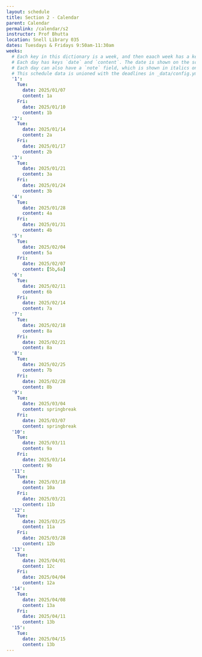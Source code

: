 ```yaml
---
layout: schedule
title: Section 2 - Calendar
parent: Calendar
permalink: /calendar/s2
instructor: Prof Bhutta
location: Snell Library 035
dates: Tuesdays & Fridays 9:50am-11:30am
weeks:
  # Each key in this dictionary is a week, and then eaach week has a key in [Mon, Tue, Wed, Thu, Fri].
  # Each day has keys `date` and `content`. The date is shown on the schedule, and `content` is a key into the yml file in _data/modules.yml. `content` may be an array.
  # Each day can also have a `note` field, which is shown in italics on the calendar.
  # This schedule data is unioned with the deadlines in _data/config.yml
  '1':
    Tue:
      date: 2025/01/07
      content: 1a
    Fri:
      date: 2025/01/10
      content: 1b
  '2':
    Tue:
      date: 2025/01/14
      content: 2a
    Fri:
      date: 2025/01/17
      content: 2b
  '3':
    Tue:
      date: 2025/01/21
      content: 3a
    Fri:
      date: 2025/01/24
      content: 3b
  '4':
    Tue:
      date: 2025/01/28
      content: 4a
    Fri:
      date: 2025/01/31
      content: 4b
  '5':
    Tue:
      date: 2025/02/04
      content: 5a
    Fri:
      date: 2025/02/07
      content: [5b,6a]
  '6':
    Tue:
      date: 2025/02/11
      content: 6b
    Fri:
      date: 2025/02/14
      content: 7a
  '7':
    Tue:
      date: 2025/02/18
      content: 8a
    Fri:
      date: 2025/02/21
      content: 8a
  '8':
    Tue:
      date: 2025/02/25
      content: 7b
    Fri:
      date: 2025/02/28
      content: 8b
  '9':
    Tue:
      date: 2025/03/04
      content: springbreak
    Fri:
      date: 2025/03/07
      content: springbreak
  '10':
    Tue:
      date: 2025/03/11
      content: 9a
    Fri:
      date: 2025/03/14
      content: 9b
  '11':
    Tue:
      date: 2025/03/18
      content: 10a
    Fri:
      date: 2025/03/21
      content: 11b
  '12':
    Tue:
      date: 2025/03/25
      content: 11a
    Fri:
      date: 2025/03/28
      content: 12b
  '13':
    Tue:
      date: 2025/04/01
      content: 12c
    Fri:
      date: 2025/04/04
      content: 12a
  '14':
    Tue:
      date: 2025/04/08
      content: 13a
    Fri:
      date: 2025/04/11
      content: 13b
  '15':
    Tue:
      date: 2025/04/15
      content: 13b
---
```

